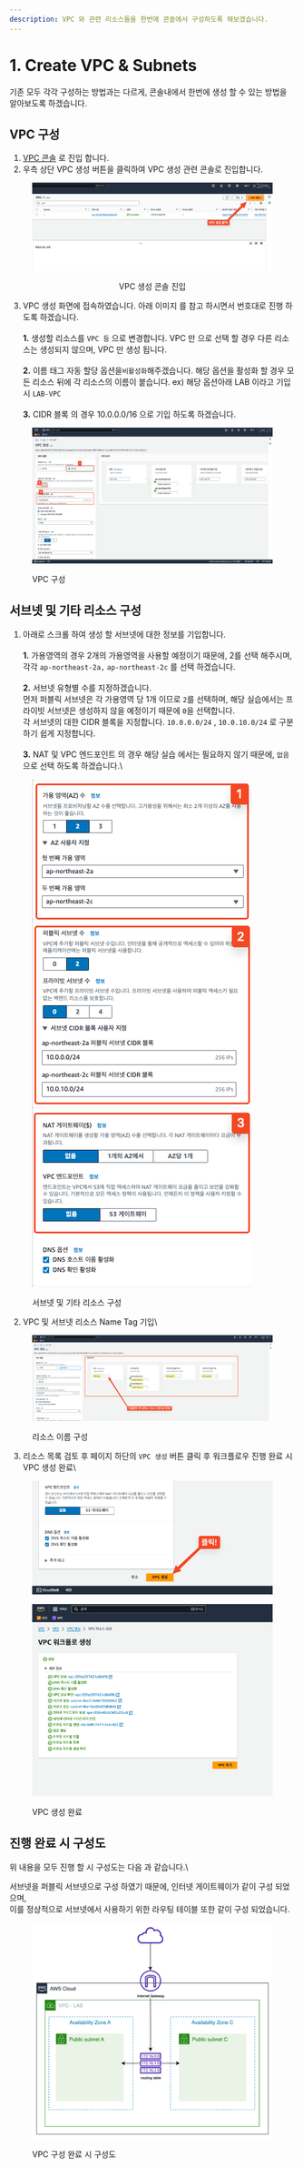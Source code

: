 ```yaml
---
description: VPC 와 관련 리소스들을 한번에 콘솔에서 구성하도록 해보겠습니다.
---
```


# 1. Create VPC & Subnets



기존 모두 각각 구성하는 방법과는 다르게, 콘솔내에서 한번에 생성 할 수 있는 방법을 알아보도록 하겠습니다.

## VPC 구성

1. [VPC 콘솔](https://ap-northeast-2.console.aws.amazon.com/vpcconsole/home?region=ap-northeast-2#vpcs:) 로 진입 합니다.
2. 우측 상단 VPC 생성 버튼을 클릭하여 VPC 생성 관련 콘솔로 진입합니다.

<div align="center">

<figure><img src="../.gitbook/assets/image (1) (1).png" alt=""><figcaption><p>VPC 생성 콘솔 진입</p></figcaption></figure>

</div>

3. VPC 생성 화면에 접속하였습니다. 아래 이미지 를 참고 하시면서 번호대로 진행 하도록 하겠습니다.\
   \
   **1.** 생성할 리소스를 `VPC 등` 으로 변경합니다. VPC 만 으로 선택 할 경우 다른 리소스는 생성되지 않으며, VPC 만 생성 됩니다.\
   \
   **2.** 이름 태그 자동 할당 옵션을`비활성화`해주겠습니다. 해당 옵션을 활성화 할 경우 모든 리소스 뒤에 각 리소스의 이름이 붙습니다. ex) 해당 옵션아래 LAB 이라고 기입 시 `LAB-VPC` \
   \
   **3.** CIDR 블록 의 경우 10.0.0.0/16 으로 기입 하도록 하겠습니다.

<figure><img src="../.gitbook/assets/image (2) (1).png" alt=""><figcaption><p>VPC 구성</p></figcaption></figure>

## 서브넷 및 기타 리소스 구성

1. 아래로 스크롤 하여 생성 할 서브넷에 대한 정보를 기입합니다.\
   \
   **1.** 가용영역의 경우 2개의 가용영역을 사용할 예정이기 때문에, 2를 선택 해주시며,\
   각각 `ap-northeast-2a,` `ap-northeast-2c` 를 선택 하겠습니다.\
   \
   **2.** 서브넷 유형별 수를 지정하겠습니다.\
   먼저 퍼블릭 서브넷은 각 가용영역 당 1개 이므로  `2`를 선택하며, 해당 실습에서는 프라이빗 서브넷은 생성하지 않을 예정이기 때문에 `0`을 선택합니다.\
   각 서브넷의 대한 CIDR 블록을 지정합니다. `10.0.0.0/24` , `10.0.10.0/24` 로 구분하기 쉽게 지정합니다.\
   \
   **3.** NAT 및 VPC 엔드포인트 의 경우 해당 실습 에서는 필요하지 않기 때문에, `없음` 으로 선택 하도록 하겠습니다.\


<figure><img src="../.gitbook/assets/image (1).png" alt=""><figcaption><p>서브넷 및 기타 리소스 구성</p></figcaption></figure>

2. VPC 및 서브넷 리소스 Name Tag 기입\


<figure><img src="../.gitbook/assets/image (5).png" alt=""><figcaption><p>리소스 이름 구성</p></figcaption></figure>

3. 리소스 목록 검토 후 페이지 하단의 `VPC 생성` 버튼 클릭 후 워크플로우 진행 완료 시 VPC 생성 완료\


<figure><img src="../.gitbook/assets/image (6).png" alt=""><figcaption></figcaption></figure>

<figure><img src="../.gitbook/assets/image (7).png" alt=""><figcaption><p>VPC 생성 완료</p></figcaption></figure>

## 진행 완료 시 구성도&#x20;

위 내용을 모두 진행 할 시 구성도는 다음 과 같습니다.\


서브넷을 퍼블릭 서브넷으로 구성 하였기 때문에, 인터넷 게이트웨이가 같이 구성 되었으며, \
이를 정상적으로 서브넷에서 사용하기 위한 라우팅 테이블 또한 같이 구성 되었습니다.

<figure><img src="../.gitbook/assets/image.png" alt=""><figcaption><p>VPC 구성 완료 시 구성도 </p></figcaption></figure>
